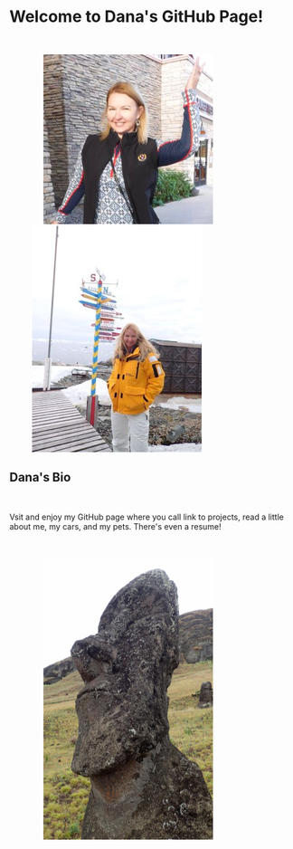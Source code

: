 <h1>Welcome to Dana's GitHub Page!</h1><br>
<figure>
  <p align="left">
    <img width="300" height="300" src="Images/Avatar.jpg" hspace="20"><img width="300" src="Images/Antarctica.JPG">
  </p>
</figure>
<h2>Dana's Bio</h2><br>
<p>Vsit and enjoy my GitHub page where you call link to projects, read a little about me, my cars, and my pets. There's even a resume!</p>
<br>
<figure>
  <p align="left">
    <img width="300" height="500" src="Images/IMG_0640.JPG" hspace="20">
  </p>
</figure>

</body>

</html>
